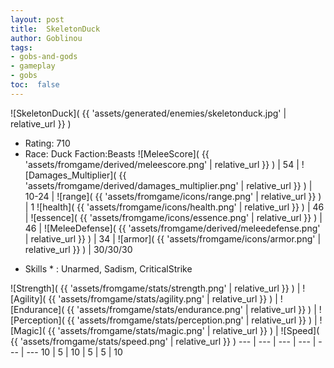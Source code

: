 ```yaml
---
layout: post
title:  SkeletonDuck
author: Goblinou
tags:
- gobs-and-gods
- gameplay
- gobs
toc:  false
---
```


![SkeletonDuck]( {{ 'assets/generated/enemies/skeletonduck.jpg' | relative_url }} )
- Rating: 710
- Race: Duck  Faction:Beasts
![MeleeScore]( {{ 'assets/fromgame/derived/meleescore.png' | relative_url }} ) | 54 | ![Damages_Multiplier]( {{ 'assets/fromgame/derived/damages_multiplier.png' | relative_url }} ) | 10-24 | ![range]( {{ 'assets/fromgame/icons/range.png' | relative_url }} ) | 1
![health]( {{ 'assets/fromgame/icons/health.png' | relative_url }} ) | 46 | ![essence]( {{ 'assets/fromgame/icons/essence.png' | relative_url }} ) | 46 | ![MeleeDefense]( {{ 'assets/fromgame/derived/meleedefense.png' | relative_url }} ) | 34 | ![armor]( {{ 'assets/fromgame/icons/armor.png' | relative_url }} ) | 30/30/30
* Skills * : Unarmed, Sadism, CriticalStrike

![Strength]( {{ 'assets/fromgame/stats/strength.png' | relative_url }} ) | ![Agility]( {{ 'assets/fromgame/stats/agility.png' | relative_url }} ) | ![Endurance]( {{ 'assets/fromgame/stats/endurance.png' | relative_url }} ) | ![Perception]( {{ 'assets/fromgame/stats/perception.png' | relative_url }} ) | ![Magic]( {{ 'assets/fromgame/stats/magic.png' | relative_url }} ) | ![Speed]( {{ 'assets/fromgame/stats/speed.png' | relative_url }} )
--- | --- | --- | --- | --- | ---
10 | 5 | 10 | 5 | 5 | 10

